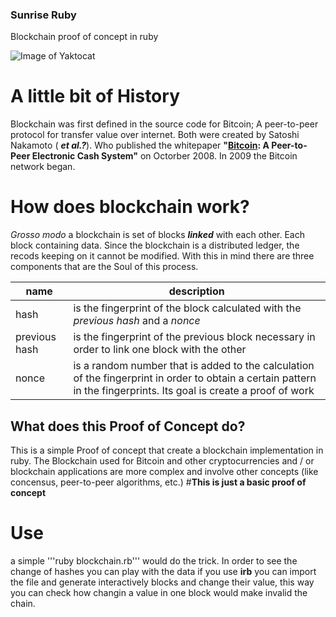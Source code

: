 ### Sunrise Ruby

Blockchain proof of concept in ruby

![Image of Yaktocat](https://octodex.github.com/images/yaktocat.png)

# A little bit of History

Blockchain was first defined in the source code for Bitcoin; A peer-to-peer protocol for transfer value over internet.
Both were created by Satoshi Nakamoto ( _**et al.?**_). Who published the whitepaper **"[Bitcoin](https://bitcoin.org/bitcoin.pdf): A Peer-to-Peer Electronic Cash System"** on Octorber 2008. In 2009 the Bitcoin network began.

# How does blockchain work?

*Grosso modo* a blockchain is set of blocks _**linked**_ with each other. Each block containing data. Since the blockchain is a distributed ledger, the recods keeping on it cannot be modified. With this in mind there are three components that are the Soul of this process.


name | description
-----|------------
hash | is the fingerprint of the block calculated with the _previous hash_ and a _nonce_
previous hash | is the fingerprint of the previous block necessary in order to link one block with the other
nonce         | is a random number that is added to the calculation of the fingerprint in order to obtain a certain pattern in the fingerprints. Its goal is create a proof of work
              

## What does this Proof of Concept do?

This is a simple Proof of concept that create a blockchain implementation in ruby. The Blockchain used for Bitcoin and other cryptocurrencies and / or blockchain applications are more complex and involve other concepts (like concensus, peer-to-peer algorithms, etc.) #**This is just a basic proof of concept**

# Use
a simple '''ruby blockchain.rb''' would do the trick. In order to see the change of hashes you can play with the data
if you use **irb** you can import the file and generate interactively blocks and change their value, this way you can check how changin a value in one block would make invalid the chain.
